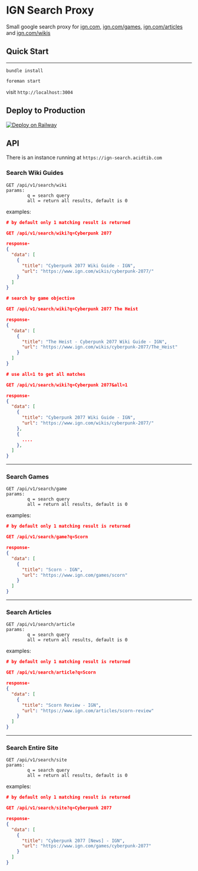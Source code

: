 # IGN Search Proxy

Small google search proxy for [ign.com](https://ign.com), [ign.com/games](https://ign.com/games), [ign.com/articles](https://ign.com/articles) and [ign.com/wikis](https://ign.com/wikis)

## Quick Start
---
```
bundle install
```

```
foreman start
```

visit `http://localhost:3004`

## Deploy to Production
[![Deploy on Railway](https://railway.app/button.svg)](https://railway.app/new/template/f220i8?referralCode=nLHZEt)

## API

There is an instance running at `https://ign-search.acidtib.com`

### Search Wiki Guides
```
GET /api/v1/search/wiki
params: 
		q = search query
		all = return all results, default is 0
```
examples:
```json
# by default only 1 matching result is returned

GET /api/v1/search/wiki?q=Cyberpunk 2077

response-
{
  "data": [
    {
      "title": "Cyberpunk 2077 Wiki Guide - IGN",
      "url": "https://www.ign.com/wikis/cyberpunk-2077/"
    }
  ]
}

# search by game objective

GET /api/v1/search/wiki?q=Cyberpunk 2077 The Heist

response-
{
  "data": [
    {
      "title": "The Heist - Cyberpunk 2077 Wiki Guide - IGN",
      "url": "https://www.ign.com/wikis/cyberpunk-2077/The_Heist"
    }
  ]
}
```

```json
# use all=1 to get all matches

GET /api/v1/search/wiki?q=Cyberpunk 2077&all=1

response-
{
  "data": [
    {
      "title": "Cyberpunk 2077 Wiki Guide - IGN",
      "url": "https://www.ign.com/wikis/cyberpunk-2077/"
    },
    {
      ....
    },
  ]
}
```

---
### Search Games
```
GET /api/v1/search/game
params: 
		q = search query
		all = return all results, default is 0
```
examples:
```json
# by default only 1 matching result is returned

GET /api/v1/search/game?q=Scorn

response-
{
  "data": [
    {
      "title": "Scorn - IGN",
      "url": "https://www.ign.com/games/scorn"
    }
  ]
}
```

---
### Search Articles
```
GET /api/v1/search/article
params: 
		q = search query
		all = return all results, default is 0
```
examples:
```json
# by default only 1 matching result is returned

GET /api/v1/search/article?q=Scorn

response-
{
  "data": [
    {
      "title": "Scorn Review - IGN",
      "url": "https://www.ign.com/articles/scorn-review"
    }
  ]
}
```

---
### Search Entire Site
```
GET /api/v1/search/site
params: 
		q = search query
		all = return all results, default is 0
```
examples:
```json
# by default only 1 matching result is returned

GET /api/v1/search/site?q=Cyberpunk 2077

response-
{
  "data": [
    {
      "title": "Cyberpunk 2077 [News] - IGN",
      "url": "https://www.ign.com/games/cyberpunk-2077"
    }
  ]
}
```